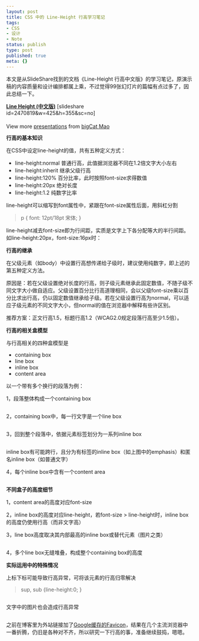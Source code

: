 ```yaml
---
layout: post
title: CSS 中的 Line-Height 行高学习笔记
tags:
- CSS
- 设计
- Note
status: publish
type: post
published: true
meta: {}
---
```

本文是从SlideShare找到的文档《Line-Height 行高中文版》的学习笔记，原演示稿的内容质量和设计编排都属上乘，不过觉得99张幻灯片的篇幅有点过多了，因此总结一下。
<div id="__ss_2470819" style="width:425px;">

<strong><a title="Line Height (中文版)" href="http://www.slideshare.net/daemao/line-height-2470819" target="_blank">Line Height (中文版)</a></strong> [slideshare id=2470819&amp;w=425&amp;h=355&amp;sc=no]
<div style="padding:5px 0 12px;">View more <a href="http://www.slideshare.net/" target="_blank">presentations</a> from <a href="http://www.slideshare.net/daemao" target="_blank">bigCat Mao</a></div>
</div>
<strong>行高的基本知识</strong>

在CSS中设定line-height的值，共有五种定义方式：
<ul type="disc">
	<li>line-height:normal 普通行高，此值据浏览器不同在1.2倍文字大小左右</li>
	<li>line-height:inherit 继承父级行高</li>
	<li>line-height:120% 百分比率，此时按照font-size求得数值</li>
	<li>line-height:20px 绝对长度</li>
	<li>line-height:1.2 纯数字比率</li>
</ul>
line-height可以缩写到font属性中，紧跟在font-size属性后面，用斜杠分割
<blockquote>p { font: 12pt/18pt 宋体; }</blockquote>
<!--more-->line-height减去font-size即为行间距，实质是文字上下各分配等大的半行间距。如line-height:20px，font-size:16px时：

<img src="http://pic.yupoo.com/probeprobe_v/9782491ab3a8/big.jpg" alt="" />

<strong>行高的继承</strong>

在父级元素（如body）中设置行高想传递给子级时，建议使用纯数字，即上述的第五种定义方法。

原因是：若在父级设置绝对长度的行高，则子级元素继承此固定数值，不随子级不同文字大小做自适应。父级设置百分比行高道理相同，会以父级font-size乘以百分比求出行高，仍以固定数值继承给子级。若在父级设置行高为normal，可以适应子级元素的不同文字大小，但normal的值在浏览器中解释有些许区别。

推荐方案：正文行高1.5，标题行高1.2（WCAG2.0规定段落行高至少1.5倍）。

<strong>行高的相关盒模型</strong>

与行高相关的四种盒模型是
<ul type="disc">
	<li>containing box</li>
	<li>line box</li>
	<li>inline box</li>
	<li>content area</li>
</ul>
以一个带有多个换行的段落为例：

1，段落整体构成一个containing box

<img src="http://pic.yupoo.com/probeprobe_v/5684491ab3a9/big.jpg" alt="" />

2，containing box中，每一行文字是一个line box

<img src="http://pic.yupoo.com/probeprobe_v/5025891ab3ac/big.jpg" alt="" />

3，回到整个段落中，依据元素标签划分为一系列inline box

<img src="http://pic.yupoo.com/probeprobe_v/1053091ab3ac/big.jpg" alt="" />

inline box有可能跨行，且分为有标签的inline box（如上图中的emphasis）和匿名inline box（如普通文字）

4，每个inline box中含有一个content area

<img src="http://pic.yupoo.com/probeprobe_v/6507791ab3ad/big.jpg" alt="" />

<strong>不同盒子的高度细节</strong>

1，content area的高度对应font-size

2，inline box的高度对应line-height，若font-size &gt; line-height时，inline box的高度仍使用行高（而非文字高）

3，line box高度取决其内部最高的inline box或替代元素（图片之类）

<img src="http://pic.yupoo.com/probeprobe_v/4832391ab3ae/big.jpg" alt="" />

4，多个line box无缝堆叠，构成整个containing box的高度

<strong>实际运用中的特殊情况</strong>

上标下标可能导致行高异常，可将该元素的行高归零解决
<blockquote>
<p lang="en-US">sup, sub {line-height:0; }</p>
</blockquote>
<img src="http://pic.yupoo.com/probeprobe_v/0285691ab3ae/big.jpg" alt="" />

文字中的图片也会造成行高异常

<img src="http://pic.yupoo.com/probeprobe_v/8360791ab3b1/big.jpg" alt="" />

之前在博客里为外站链接加了<a href="http://blog.xiao3.info/google-favicon-cache.html">Google缓存的Favicon</a>，结果在几个主流浏览器中一番折腾，仍旧是各种对不齐，所以研究一下行高的事，准备继续鼓捣，嗯嗯。

